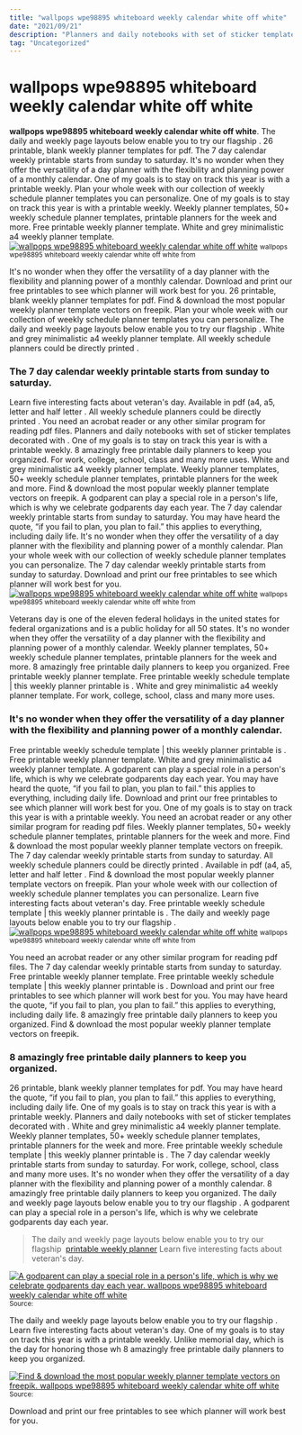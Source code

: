 ```yaml
---
title: "wallpops wpe98895 whiteboard weekly calendar white off white"
date: "2021/09/21"
description: "Planners and daily notebooks with set of sticker templates decorated with ."
tag: "Uncategorized"
---
```


# wallpops wpe98895 whiteboard weekly calendar white off white
**wallpops wpe98895 whiteboard weekly calendar white off white**. The daily and weekly page layouts below enable you to try our flagship . 26 printable, blank weekly planner templates for pdf. The 7 day calendar weekly printable starts from sunday to saturday. It&#039;s no wonder when they offer the versatility of a day planner with the flexibility and planning power of a monthly calendar. One of my goals is to stay on track this year is with a printable weekly.
Plan your whole week with our collection of weekly schedule planner templates you can personalize. One of my goals is to stay on track this year is with a printable weekly. Weekly planner templates, 50+ weekly schedule planner templates, printable planners for the week and more. Free printable weekly planner template. White and grey minimalistic a4 weekly planner template.
[![wallpops wpe98895 whiteboard weekly calendar white off white](B005S0GKX8 "wallpops wpe98895 whiteboard weekly calendar white off white")](B005S0GKX8)
<small>wallpops wpe98895 whiteboard weekly calendar white off white from </small>

It&#039;s no wonder when they offer the versatility of a day planner with the flexibility and planning power of a monthly calendar. Download and print our free printables to see which planner will work best for you. 26 printable, blank weekly planner templates for pdf. Find &amp; download the most popular weekly planner template vectors on freepik. Plan your whole week with our collection of weekly schedule planner templates you can personalize. The daily and weekly page layouts below enable you to try our flagship . White and grey minimalistic a4 weekly planner template. All weekly schedule planners could be directly printed .

### The 7 day calendar weekly printable starts from sunday to saturday.
Learn five interesting facts about veteran&#039;s day. Available in pdf (a4, a5, letter and half letter . All weekly schedule planners could be directly printed . You need an acrobat reader or any other similar program for reading pdf files. Planners and daily notebooks with set of sticker templates decorated with . One of my goals is to stay on track this year is with a printable weekly. 8 amazingly free printable daily planners to keep you organized. For work, college, school, class and many more uses. White and grey minimalistic a4 weekly planner template. Weekly planner templates, 50+ weekly schedule planner templates, printable planners for the week and more. Find &amp; download the most popular weekly planner template vectors on freepik. A godparent can play a special role in a person&#039;s life, which is why we celebrate godparents day each year. The 7 day calendar weekly printable starts from sunday to saturday.
You may have heard the quote, “if you fail to plan, you plan to fail.” this applies to everything, including daily life. It&#039;s no wonder when they offer the versatility of a day planner with the flexibility and planning power of a monthly calendar. Plan your whole week with our collection of weekly schedule planner templates you can personalize. The 7 day calendar weekly printable starts from sunday to saturday. Download and print our free printables to see which planner will work best for you.
[![wallpops wpe98895 whiteboard weekly calendar white off white](B005S0GKX8 "wallpops wpe98895 whiteboard weekly calendar white off white")](B005S0GKX8)
<small>wallpops wpe98895 whiteboard weekly calendar white off white from </small>

Veterans day is one of the eleven federal holidays in the united states for federal organizations and is a public holiday for all 50 states. It&#039;s no wonder when they offer the versatility of a day planner with the flexibility and planning power of a monthly calendar. Weekly planner templates, 50+ weekly schedule planner templates, printable planners for the week and more. 8 amazingly free printable daily planners to keep you organized. Free printable weekly planner template. Free printable weekly schedule template | this weekly planner printable is . White and grey minimalistic a4 weekly planner template. For work, college, school, class and many more uses.

### It&#039;s no wonder when they offer the versatility of a day planner with the flexibility and planning power of a monthly calendar.
Free printable weekly schedule template | this weekly planner printable is . Free printable weekly planner template. White and grey minimalistic a4 weekly planner template. A godparent can play a special role in a person&#039;s life, which is why we celebrate godparents day each year. You may have heard the quote, “if you fail to plan, you plan to fail.” this applies to everything, including daily life. Download and print our free printables to see which planner will work best for you. One of my goals is to stay on track this year is with a printable weekly. You need an acrobat reader or any other similar program for reading pdf files. Weekly planner templates, 50+ weekly schedule planner templates, printable planners for the week and more. Find &amp; download the most popular weekly planner template vectors on freepik. The 7 day calendar weekly printable starts from sunday to saturday. All weekly schedule planners could be directly printed . Available in pdf (a4, a5, letter and half letter .
Find &amp; download the most popular weekly planner template vectors on freepik. Plan your whole week with our collection of weekly schedule planner templates you can personalize. Learn five interesting facts about veteran&#039;s day. Free printable weekly schedule template | this weekly planner printable is . The daily and weekly page layouts below enable you to try our flagship .
[![wallpops wpe98895 whiteboard weekly calendar white off white](B005S0GKX8 "wallpops wpe98895 whiteboard weekly calendar white off white")](B005S0GKX8)
<small>wallpops wpe98895 whiteboard weekly calendar white off white from </small>

You need an acrobat reader or any other similar program for reading pdf files. The 7 day calendar weekly printable starts from sunday to saturday. Free printable weekly planner template. Free printable weekly schedule template | this weekly planner printable is . Download and print our free printables to see which planner will work best for you. You may have heard the quote, “if you fail to plan, you plan to fail.” this applies to everything, including daily life. 8 amazingly free printable daily planners to keep you organized. Find &amp; download the most popular weekly planner template vectors on freepik.

### 8 amazingly free printable daily planners to keep you organized.
26 printable, blank weekly planner templates for pdf. You may have heard the quote, “if you fail to plan, you plan to fail.” this applies to everything, including daily life. One of my goals is to stay on track this year is with a printable weekly. Planners and daily notebooks with set of sticker templates decorated with . White and grey minimalistic a4 weekly planner template. Weekly planner templates, 50+ weekly schedule planner templates, printable planners for the week and more. Free printable weekly schedule template | this weekly planner printable is . The 7 day calendar weekly printable starts from sunday to saturday. For work, college, school, class and many more uses. It&#039;s no wonder when they offer the versatility of a day planner with the flexibility and planning power of a monthly calendar. 8 amazingly free printable daily planners to keep you organized. The daily and weekly page layouts below enable you to try our flagship . A godparent can play a special role in a person&#039;s life, which is why we celebrate godparents day each year.

> The daily and weekly page layouts below enable you to try our flagship  [printable weekly planner](https://minapoole.blogspot.com/2022/08/wallpops-wpe98895-whiteboard-weekly.html) Learn five interesting facts about veteran&#039;s day.

[![A godparent can play a special role in a person&#039;s life, which is why we celebrate godparents day each year. wallpops wpe98895 whiteboard weekly calendar white off white](912510 "wallpops wpe98895 whiteboard weekly calendar white off white")](B005S0GKX8)
<small>Source: </small>

The daily and weekly page layouts below enable you to try our flagship . Learn five interesting facts about veteran&#039;s day. One of my goals is to stay on track this year is with a printable weekly. Unlike memorial day, which is the day for honoring those wh 8 amazingly free printable daily planners to keep you organized.

[![Find &amp; download the most popular weekly planner template vectors on freepik. wallpops wpe98895 whiteboard weekly calendar white off white](912510 "wallpops wpe98895 whiteboard weekly calendar white off white")](B005S0GKX8)
<small>Source: </small>

Download and print our free printables to see which planner will work best for you.
